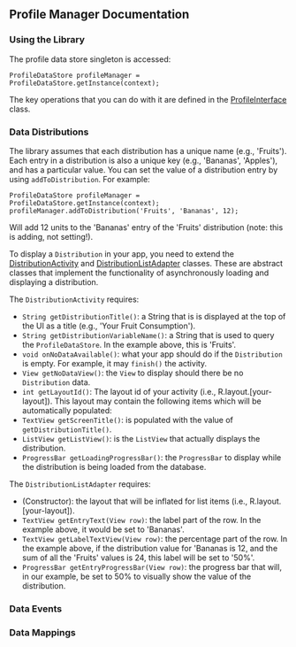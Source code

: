 ## Profile Manager Documentation

### Using the Library

The profile data store singleton is accessed:

```
ProfileDataStore profileManager = ProfileDataStore.getInstance(context);
```

The key operations that you can do with it are defined in the [ProfileInterface](https://github.com/xsenselabs/ProfileManager/blob/master/src/com/ubhave/profilemanager/ProfileInterface.java) class.

### Data Distributions

The library assumes that each distribution has a unique name (e.g., 'Fruits'). Each entry in a distribution is also a unique key (e.g., 'Bananas', 'Apples'), and has a particular value. You can set the value of a distribution entry by using ```addToDistribution```. For example:

```
ProfileDataStore profileManager = ProfileDataStore.getInstance(context);
profileManager.addToDistribution('Fruits', 'Bananas', 12);
```

Will add 12 units to the 'Bananas' entry of the 'Fruits' distribution (note: this is adding, not setting!).

To display a ```Distribution``` in your app, you need to extend the [DistributionActivity](https://github.com/xsenselabs/ProfileManager/blob/master/src/com/ubhave/profilemanager/ui/distribution/DistributionActivity.java) and [DistributionListAdapter](https://github.com/xsenselabs/ProfileManager/blob/master/src/com/ubhave/profilemanager/ui/distribution/DistributionListAdapter.java) classes. These are abstract classes that implement the functionality of asynchronously loading and displaying a distribution.

The ```DistributionActivity``` requires:

* ```String getDistributionTitle()```: a String that is is displayed at the top of the UI as a title (e.g., 'Your Fruit Consumption').
* ```String getDistributionVariableName()```: a String that is used to query the ```ProfileDataStore```. In the example above, this is 'Fruits'.
* ```void onNoDataAvailable()```: what your app should do if the ```Distribution``` is empty. For example, it may ```finish()``` the activity.
* ```View getNoDataView()```: the ```View``` to display should there be no ```Distribution``` data.
* ```int getLayoutId()```: The layout id of your activity (i.e., R.layout.[your-layout]). This layout may contain the following items which will be automatically populated:
* ```TextView getScreenTitle()```: is populated with the value of ```getDistributionTitle()```.
* ```ListView getListView()```: is the ```ListView``` that actually displays the distribution.
* ```ProgressBar getLoadingProgressBar()```: the ```ProgressBar``` to display while the distribution is being loaded from the database.

The ```DistributionListAdapter``` requires:

* (Constructor): the layout that will be inflated for list items (i.e., R.layout.[your-layout]).
* ```TextView getEntryText(View row)```: the label part of the row. In the example above, it would be set to 'Bananas'.
* ```TextView getLabelTextView(View row)```: the percentage part of the row. In the example above, if the distribution value for 'Bananas is 12, and the sum of all the 'Fruits' values is 24, this label will be set to '50%'.
* ```ProgressBar getEntryProgressBar(View row)```: the progress bar that will, in our example, be set to 50% to visually show the value of the distribution.

### Data Events

### Data Mappings
